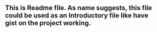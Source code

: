 ## This is Readme file. As name suggests, this file could be used as an Introductory file like have gist on the project working. 
